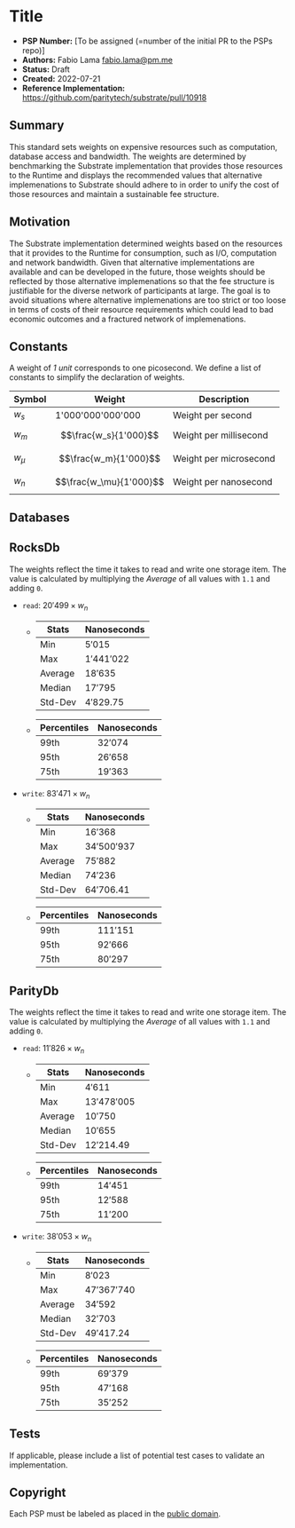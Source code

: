 # Title

- **PSP Number:** [To be assigned (=number of the initial PR to the PSPs repo)]
- **Authors:** Fabio Lama <fabio.lama@pm.me>
- **Status:** Draft
- **Created:** 2022-07-21
- **Reference Implementation:** https://github.com/paritytech/substrate/pull/10918

## Summary

This standard sets weights on expensive resources such as computation, database
access and bandwidth. The weights are determined by benchmarking the Substrate
implementation that provides those resources to the Runtime and displays the
recommended values that alternative implemenations to Substrate should adhere to
in order to unify the cost of those resources and maintain a sustainable fee
structure.

## Motivation

The Substrate implementation determined weights based on the resources that it
provides to the Runtime for consumption, such as I/O, computation and network
bandwidth. Given that alternative implementations are available and can be
developed in the future, those weights should be reflected by those alternative
implemenations so that the fee structure is justifiable for the diverse network
of participants at large. The goal is to avoid situations where alternative
implemenations are too strict or too loose in terms of costs of their resource
requirements which could lead to bad economic outcomes and a fractured network
of implemenations.

## Constants

A weight of _1 unit_ corresponds to one picosecond. We define a list of
constants to simplify the declaration of weights.

| Symbol  | Weight                  | Description            |
|---------|-------------------------|------------------------|
| $w_s$   | 1'000'000'000'000       | Weight per second      |
| $w_m$   | $$\frac{w_s}{1'000}$$   | Weight per millisecond |
| $w_\mu$ | $$\frac{w_m}{1'000}$$   | Weight per microsecond |
| $w_n$   | $$\frac{w_\mu}{1'000}$$ | Weight per nanosecond  |

## Databases

## RocksDb

The weights reflect the time it takes to read and write one storage item. The
value is calculated by multiplying the *Average* of all values with `1.1` and
adding `0`.

* `read`: $20'499 \times w_n$
	*	| Stats   | Nanoseconds |
		|---------|-------------|
		| Min     | $5'015$     |
		| Max     | $1'441'022$ |
		| Average | $18'635$    |
		| Median  | $17'795$    |
		| Std-Dev | $4'829.75$  |

	*	| Percentiles | Nanoseconds |
		|-------------|-------------|
		| 99th        | $32'074$    |
		| 95th        | $26'658$    |
		| 75th        | $19'363$    |


* `write`: $83'471 \times w_n$
	*	| Stats   | Nanoseconds  |
		|---------|--------------|
		| Min     | $16'368$     |
		| Max     | $34'500'937$ |
		| Average | $75'882$     |
		| Median  | $74'236$     |
		| Std-Dev | $64'706.41$  |

	*	| Percentiles | Nanoseconds |
		|-------------|-------------|
		| 99th        | $111'151$   |
		| 95th        | $92'666$    |
		| 75th        | $80'297$    |


## ParityDb

The weights reflect the time it takes to read and write one storage item. The
value is calculated by multiplying the *Average* of all values with `1.1` and
adding `0`.

* `read`: $11'826 \times w_n$
	*	| Stats   | Nanoseconds  |
		|---------|--------------|
		| Min     | $4'611$      |
		| Max     | $13'478'005$ |
		| Average | $10'750$     |
		| Median  | $10'655$     |
		| Std-Dev | $12'214.49$  |

	*	| Percentiles | Nanoseconds |
		|-------------|-------------|
		| 99th        | $14'451$    |
		| 95th        | $12'588$    |
		| 75th        | $11'200$    |


* `write`: $38'053 \times w_n$
	*	| Stats   | Nanoseconds  |
		|---------|--------------|
		| Min     | $8'023$      |
		| Max     | $47'367'740$ |
		| Average | $34'592$     |
		| Median  | $32'703$     |
		| Std-Dev | $49'417.24$  |

	*	| Percentiles | Nanoseconds |
		|-------------|-------------|
		| 99th        | $69'379$    |
		| 95th        | $47'168$    |
		| 75th        | $35'252$    |

## Tests

If applicable, please include a list of potential test cases to validate an implementation.

## Copyright

Each PSP must be labeled as placed in the
[public domain](https://creativecommons.org/publicdomain/zero/1.0/).
